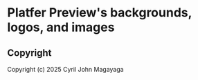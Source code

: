 # Platfer Preview's backgrounds, logos, and images

## Copyright
Copyright (c) 2025 Cyril John Magayaga
